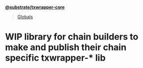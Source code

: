 **[@substrate/txwrapper-core](README.md)**

> [Globals](globals.md)

# WIP library for chain builders to make and publish their chain specific txwrapper-* lib
